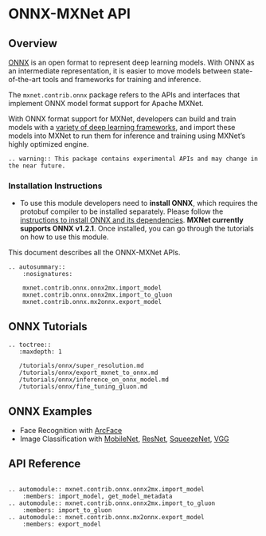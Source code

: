 <!---
  Licensed to the Apache Software Foundation (ASF) under one
  or more contributor license agreements.  See the NOTICE file
  distributed with this work for additional information
  regarding copyright ownership.  The ASF licenses this file
  to you under the Apache License, Version 2.0 (the
  "License"); you may not use this file except in compliance
  with the License.  You may obtain a copy of the License at

    http://www.apache.org/licenses/LICENSE-2.0

  Unless required by applicable law or agreed to in writing,
  software distributed under the License is distributed on an
  "AS IS" BASIS, WITHOUT WARRANTIES OR CONDITIONS OF ANY
  KIND, either express or implied.  See the License for the
  specific language governing permissions and limitations
  under the License.
-->

# ONNX-MXNet API

## Overview

[ONNX](https://onnx.ai/) is an open format to represent deep learning models. With ONNX as an intermediate representation, it is easier to move models between state-of-the-art tools and frameworks for training and inference.

The `mxnet.contrib.onnx` package refers to the APIs and interfaces that implement ONNX model format support for Apache MXNet.

With ONNX format support for MXNet, developers can build and train models with a [variety of deep learning frameworks](http://onnx.ai/supported-tools), and import these models into MXNet to run them for inference and training using MXNet’s highly optimized engine.

```eval_rst
.. warning:: This package contains experimental APIs and may change in the near future.
```

### Installation Instructions
- To use this module developers need to **install ONNX**, which requires the protobuf compiler to be installed separately. Please follow the [instructions to install ONNX and its dependencies](https://github.com/onnx/onnx#installation). **MXNet currently supports ONNX v1.2.1**. Once installed, you can go through the tutorials on how to use this module.


This document describes all the ONNX-MXNet APIs.

```eval_rst
.. autosummary::
    :nosignatures:

    mxnet.contrib.onnx.onnx2mx.import_model
    mxnet.contrib.onnx.onnx2mx.import_to_gluon
    mxnet.contrib.onnx.mx2onnx.export_model
```

## ONNX Tutorials

```eval_rst
.. toctree::
   :maxdepth: 1

   /tutorials/onnx/super_resolution.md
   /tutorials/onnx/export_mxnet_to_onnx.md
   /tutorials/onnx/inference_on_onnx_model.md
   /tutorials/onnx/fine_tuning_gluon.md
```

## ONNX Examples

* Face Recognition with [ArcFace](https://github.com/onnx/models/tree/master/models/face_recognition/ArcFace)
* Image Classification with [MobileNet](https://github.com/onnx/models/tree/master/models/image_classification/mobilenet), [ResNet](https://github.com/onnx/models/tree/master/models/image_classification/resnet), [SqueezeNet](https://github.com/onnx/models/tree/master/models/image_classification/squeezenet), [VGG](https://github.com/onnx/models/tree/master/models/image_classification/vgg)

## API Reference

<script type="text/javascript" src='../../../_static/js/auto_module_index.js'></script>

```eval_rst

.. automodule:: mxnet.contrib.onnx.onnx2mx.import_model
    :members: import_model, get_model_metadata
.. automodule:: mxnet.contrib.onnx.onnx2mx.import_to_gluon
    :members: import_to_gluon
.. automodule:: mxnet.contrib.onnx.mx2onnx.export_model
    :members: export_model
```

<script>auto_index("api-reference");</script>

